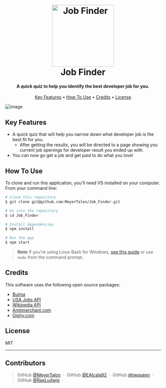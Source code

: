 <h1 align="center">
  <br>
  <a><img src="https://user-images.githubusercontent.com/118871515/216512901-047c0cab-c16f-45e6-a7c8-bc2f10833c85.png" alt="Job Finder" width="200"></a>
  <br>
  Job Finder
  <br>
</h1>

<h4 align="center">A quick quiz to help you identify the best developer job for you.</h4>


<p align="center">
  <a href="#key-features">Key Features</a> •
  <a href="#how-to-use">How To Use</a> •
  <a href="#credits">Credits</a> •
  <a href="#license">License</a>
</p>

![image](https://user-images.githubusercontent.com/118871515/216512143-67c3f736-6c38-4ebe-a338-2939ffe2afb6.png)


## Key Features

* A quick quiz that will help you narrow down what developer job is the best fit for you.
  - After getting the results, you will be directed to a page showing you current job openings for developer result you ended up with.
* You can now go get a job and get paid to do what you love!

## How To Use

To clone and run this application, you'll need VS installed on your computer. From your command line:

```bash
# Clone this repository
$ git clone git@github.com:MeyerTalon/Job_Finder.git

# Go into the repository
$ cd Job_Finder

# Install dependencies
$ npm install

# Run the app
$ npm start
```

> **Note**
> If you're using Linux Bash for Windows, [see this guide](https://www.howtogeek.com/261575/how-to-run-graphical-linux-desktop-applications-from-windows-10s-bash-shell/) or use `node` from the command prompt.

## Credits

This software uses the following open source packages:

- [Bulma](https://bulma.io/)
- [USA Jobs API](https://developer.usajobs.gov/)
- [Wikipedia API](https://en.wikipedia.org/api/rest_v1/)
- [Amitmerchant.com](https://www.amitmerchant.com) 
- [Giphy.com](https://giphy.com/stickers/pug-puglie-IeeYk6c3eMobX1d7CS) 

## License

MIT

---
## Contributors

> GitHub [@MeyerTalon](https://github.com/MeyerTalon) &nbsp;&middot;&nbsp;
> GitHub [@EAlcala92](https://github.com/EAlcala92) &nbsp;&middot;&nbsp;
> GitHub [@twqueen](https://github.com/twqueen) &nbsp;&middot;&nbsp;
> GitHub [@RaeLudwig](https://github.com/RaeLudwig) &nbsp;&middot;&nbsp;


